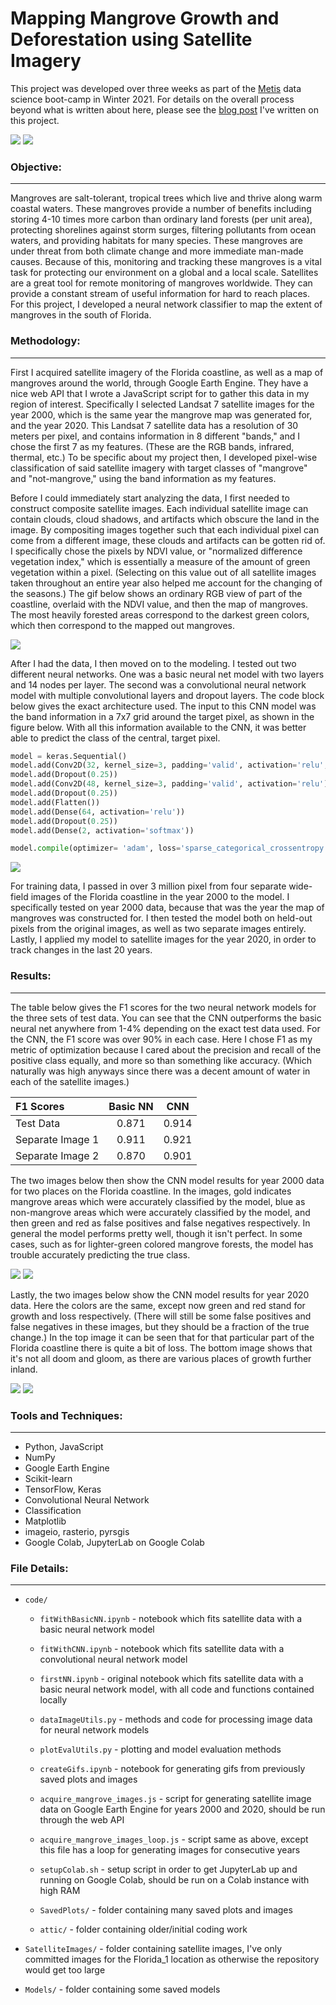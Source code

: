 # Mapping Mangrove Growth and Deforestation using Satellite Imagery

This project was developed over three weeks as part of the [Metis](https://www.thisismetis.com/) data science boot-camp in Winter 2021. For details on the overall process beyond what is written about here, please see the [blog post](https://nkinnaird.github.io/posts/2021/03/blog-mapping-mangroves/) I've written on this project.


![](code/SavedPlots/Florida_1_CNN_full.gif)
![](code/SavedPlots/Florida_4_CNN_full.gif)


### Objective:
---

Mangroves are salt-tolerant, tropical trees which live and thrive along warm coastal waters. These mangroves provide a number of benefits including storing 4-10 times more carbon than ordinary land forests (per unit area), protecting shorelines against storm surges, filtering pollutants from ocean waters, and providing habitats for many species. These mangroves are under threat from both climate change and more immediate man-made causes. Because of this, monitoring and tracking these mangroves is a vital task for protecting our environment on a global and a local scale. Satellites are a great tool for remote monitoring of mangroves worldwide. They can provide a constant stream of useful information for hard to reach places. For this project, I developed a neural network classifier to map the extent of mangroves in the south of Florida.


### Methodology:
---

First I acquired satellite imagery of the Florida coastline, as well as a map of mangroves around the world, through Google Earth Engine. They have a nice web API that I wrote a JavaScript script for to gather this data in my region of interest. Specifically I selected Landsat 7 satellite images for the year 2000, which is the same year the mangrove map was generated for, and the year 2020. This Landsat 7 satellite data has a resolution of 30 meters per pixel, and contains information in 8 different "bands," and I chose the first 7 as my features. (These are the RGB bands, infrared, thermal, etc.) To be specific about my project then, I developed pixel-wise classification of said satellite imagery with target classes of "mangrove" and "not-mangrove," using the band information as my features.

Before I could immediately start analyzing the data, I first needed to construct composite satellite images. Each individual satellite image can contain clouds, cloud shadows, and artifacts which obscure the land in the image. By compositing images together such that each individual pixel can come from a different image, these clouds and artifacts can be gotten rid of. I specifically chose the pixels by NDVI value, or "normalized difference vegetation index," which is essentially a measure of the amount of green vegetation within a pixel. (Selecting on this value out of all satellite images taken throughout an entire year also helped me account for the changing of the seasons.) The gif below shows an ordinary RGB view of part of the coastline, overlaid with the NDVI value, and then the map of mangroves. The most heavily forested areas correspond to the darkest green colors, which then correspond to the mapped out mangroves.


![](code/SavedPlots/Florida_1_CNN_input.gif)


After I had the data, I then moved on to the modeling. I tested out two different neural networks. One was a basic neural net model with two layers and 14 nodes per layer. The second was a convolutional neural network model with multiple convolutional layers and dropout layers. The code block below gives the exact architecture used. The input to this CNN model was the band information in a 7x7 grid around the target pixel, as shown in the figure below. With all this information available to the CNN, it was better able to predict the class of the central, target pixel.


```python
model = keras.Sequential()
model.add(Conv2D(32, kernel_size=3, padding='valid', activation='relu', input_shape=(7, 7, 7)))
model.add(Dropout(0.25))
model.add(Conv2D(48, kernel_size=3, padding='valid', activation='relu'))
model.add(Dropout(0.25))
model.add(Flatten())
model.add(Dense(64, activation='relu'))
model.add(Dropout(0.25))
model.add(Dense(2, activation='softmax'))

model.compile(optimizer= 'adam', loss='sparse_categorical_crossentropy', metrics=['accuracy', 'recall'])
```


![](code/SavedPlots/CNN_model_input.png)


For training data, I passed in over 3 million pixel from four separate wide-field images of the Florida coastline in the year 2000 to the model. I specifically tested on year 2000 data, because that was the year the map of mangroves was constructed for. I then tested the model both on held-out pixels from the original images, as well as two separate images entirely. Lastly, I applied my model to satellite images for the year 2020, in order to track changes in the last 20 years. 



### Results:
---

The table below gives the F1 scores for the two neural network models for the three sets of test data. You can see that the CNN outperforms the basic neural net anywhere from 1-4% depending on the exact test data used. For the CNN, the F1 score was over 90% in each case. Here I chose F1 as my metric of optimization because I cared about the precision and recall of the positive class equally, and more so than something like accuracy. (Which naturally was high anyways since there was a decent amount of water in each of the satellite images.)



| F1 Scores    | Basic NN    | CNN    |
| :----------- | :-----------: | :-----------: |
| Test Data          | 0.871 | 0.914 |
| Separate Image 1   | 0.911 | 0.921 |
| Separate Image 2   | 0.870 | 0.901 |


The two images below then show the CNN model results for year 2000 data for two places on the Florida coastline. In the images, gold indicates mangrove areas which were accurately classified by the model, blue as non-mangrove areas which were accurately classified by the model, and then green and red as false positives and false negatives respectively. In general the model performs pretty well, though it isn't perfect. In some cases, such as for lighter-green colored mangrove forests, the model has trouble accurately predicting the true class.



![](code/SavedPlots/CNN/Florida_1/PvA_Florida_1_2000.png)
![](code/SavedPlots/CNN/Florida_4/PvA_Florida_4_2000.png)


Lastly, the two images below show the CNN model results for year 2020 data. Here the colors are the same, except now green and red stand for growth and loss respectively. (There will still be some false positives and false negatives in these images, but they should be a fraction of the true change.) In the top image it can be seen that for that particular part of the Florida coastline there is quite a bit of loss. The bottom image shows that it's not all doom and gloom, as there are various places of growth further inland.



![](code/SavedPlots/CNN/Florida_1/GaL_Florida_1_2020.png)
![](code/SavedPlots/CNN/Florida_4/GaL_Florida_4_2020.png)





### Tools and Techniques:
---

- Python, JavaScript
- NumPy
- Google Earth Engine
- Scikit-learn
- TensorFlow, Keras
- Convolutional Neural Network
- Classification
- Matplotlib
- imageio, rasterio, pyrsgis
- Google Colab, JupyterLab on Google Colab


### File Details:
---

- `code/`

	- `fitWithBasicNN.ipynb` - notebook which fits satellite data with a basic neural network model
	- `fitWithCNN.ipynb` - notebook which fits satellite data with a convolutional neural network model
	- `firstNN.ipynb` - original notebook which fits satellite data with a basic neural network model, with all code and functions contained locally
	- `dataImageUtils.py` - methods and code for processing image data for neural network models
	- `plotEvalUtils.py` - plotting and model evaluation methods
	- `createGifs.ipynb` - notebook for generating gifs from previously saved plots and images
	- `acquire_mangrove_images.js` - script for generating satellite image data on Google Earth Engine for years 2000 and 2020, should be run through the web API
	- `acquire_mangrove_images_loop.js` - script same as above, except this file has a loop for generating images for consecutive years
	- `setupColab.sh` - setup script in order to get JupyterLab up and running on Google Colab, should be run on a Colab instance with high RAM

	- `SavedPlots/` - folder containing many saved plots and images
	- `attic/` - folder containing older/initial coding work

- `SatelliteImages/` - folder containing satellite images, I've only committed images for the Florida_1 location as otherwise the repository would get too large

- `Models/` - folder containing some saved models

